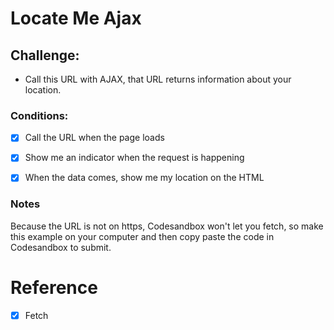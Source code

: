 # Locate Me Ajax

## Challenge:

- Call this URL with AJAX, that URL returns information about your location.

### Conditions:
- [x] Call the URL when the page loads
- [x] Show me an indicator when the request is happening
- [x] When the data comes, show me my location on the HTML


### Notes

Because the URL is not on https, Codesandbox won't let you fetch, so make this example on your computer and then copy paste the code in Codesandbox to submit.

# Reference

- [x] Fetch
